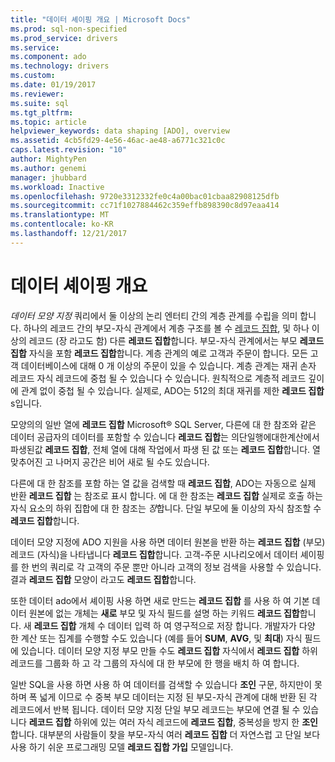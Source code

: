 ```yaml
---
title: "데이터 셰이핑 개요 | Microsoft Docs"
ms.prod: sql-non-specified
ms.prod_service: drivers
ms.service: 
ms.component: ado
ms.technology: drivers
ms.custom: 
ms.date: 01/19/2017
ms.reviewer: 
ms.suite: sql
ms.tgt_pltfrm: 
ms.topic: article
helpviewer_keywords: data shaping [ADO], overview
ms.assetid: 4cb5fd29-4e56-46ac-ae48-a6771c321c0c
caps.latest.revision: "10"
author: MightyPen
ms.author: genemi
manager: jhubbard
ms.workload: Inactive
ms.openlocfilehash: 9720e3312332fe0c4a00bac01cbaa82908125dfb
ms.sourcegitcommit: cc71f1027884462c359effb898390c8d97eaa414
ms.translationtype: MT
ms.contentlocale: ko-KR
ms.lasthandoff: 12/21/2017
---
```

# <a name="data-shaping-overview"></a>데이터 셰이핑 개요
*데이터 모양 지정* 쿼리에서 둘 이상의 논리 엔터티 간의 계층 관계를 수립을 의미 합니다. 하나의 레코드 간의 부모-자식 관계에서 계층 구조를 볼 수 [레코드 집합](../../../ado/reference/ado-api/recordset-object-ado.md), 및 하나 이상의 레코드 (장 라고도 함) 다른 **레코드 집합**합니다. 부모-자식 관계에서는 부모 **레코드 집합** 자식을 포함 **레코드 집합**합니다. 계층 관계의 예로 고객과 주문이 합니다. 모든 고객 데이터베이스에 대해 0 개 이상의 주문이 있을 수 있습니다. 계층 관계는 재귀 손자 레코드 자식 레코드에 중첩 될 수 있습니다 수 있습니다. 원칙적으로 계층적 레코드 깊이에 관계 없이 중첩 될 수 있습니다. 실제로, ADO는 512의 최대 재귀를 제한 **레코드 집합**s입니다.  
  
 모양의의 일반 열에 **레코드 집합** Microsoft® SQL Server, 다른에 대 한 참조와 같은 데이터 공급자의 데이터를 포함할 수 있습니다 **레코드 집합**는 의단일행에대한계산에서파생된값 **레코드 집합**, 전체 열에 대해 작업에서 파생 된 값 또는 **레코드 집합**합니다. 열 맞추어진 고 나머지 공간은 비어 새로 될 수도 있습니다.  
  
 다른에 대 한 참조를 포함 하는 열 값을 검색할 때 **레코드 집합**, ADO는 자동으로 실제 반환 **레코드 집합** 는 참조로 표시 합니다. 에 대 한 참조는 **레코드 집합** 실제로 호출 하는 자식 요소의 하위 집합에 대 한 참조는 *장*합니다. 단일 부모에 둘 이상의 자식 참조할 수 **레코드 집합**합니다.  
  
 데이터 모양 지정에 ADO 지원을 사용 하면 데이터 원본을 반환 하는 **레코드 집합** (부모) 레코드 (자식)을 나타냅니다 **레코드 집합**합니다. 고객-주문 시나리오에서 데이터 셰이핑를 한 번의 쿼리로 각 고객의 주문 뿐만 아니라 고객의 정보 검색을 사용할 수 있습니다. 결과 **레코드 집합** 모양이 라고도 **레코드 집합**합니다.  
  
 또한 데이터 ado에서 셰이핑 사용 하면 새로 만드는 **레코드 집합** 를 사용 하 여 기본 데이터 원본에 없는 개체는 **새로** 부모 및 자식 필드를 설명 하는 키워드  **레코드 집합**합니다. 새 **레코드 집합** 개체 수 데이터 입력 하 여 영구적으로 저장 합니다. 개발자가 다양 한 계산 또는 집계를 수행할 수도 있습니다 (예를 들어 **SUM**, **AVG**, 및 **최대**) 자식 필드에 있습니다. 데이터 모양 지정 부모 만들 수도 **레코드 집합** 자식에서 **레코드 집합** 하위 레코드를 그룹화 하 고 각 그룹의 자식에 대 한 부모에 한 행을 배치 하 여 합니다.  
  
 일반 SQL을 사용 하면 사용 하 여 데이터를 검색할 수 있습니다 **조인** 구문, 하지만이 못하며 폭 넓게 이므로 수 중복 부모 데이터는 지정 된 부모-자식 관계에 대해 반환 된 각 레코드에서 반복 됩니다. 데이터 모양 지정 단일 부모 레코드는 부모에 연결 될 수 있습니다 **레코드 집합** 하위에 있는 여러 자식 레코드에 **레코드 집합**, 중복성을 방지 한 **조인**합니다. 대부분의 사람들이 찾을 부모-자식 여러 **레코드 집합** 더 자연스럽 고 단일 보다 사용 하기 쉬운 프로그래밍 모델 **레코드 집합 가입** 모델입니다.
